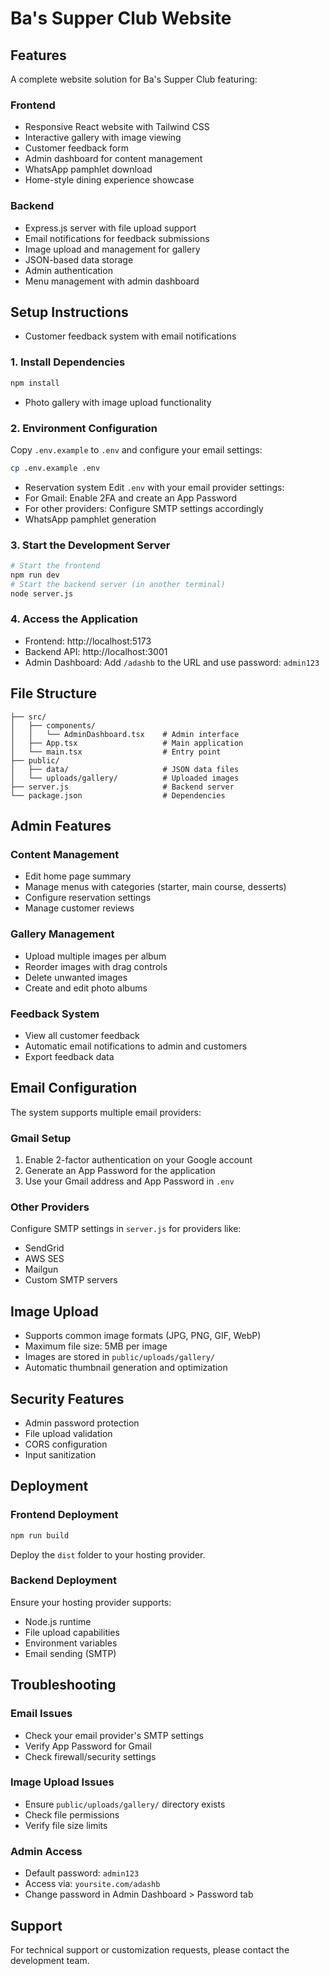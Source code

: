 # Ba's Supper Club Website

## Features
A complete website solution for Ba's Supper Club featuring:
### Frontend
- Responsive React website with Tailwind CSS
- Interactive gallery with image viewing
- Customer feedback form
- Admin dashboard for content management
- WhatsApp pamphlet download
- Home-style dining experience showcase
### Backend
- Express.js server with file upload support
- Email notifications for feedback submissions
- Image upload and management for gallery
- JSON-based data storage
- Admin authentication
- Menu management with admin dashboard
## Setup Instructions
- Customer feedback system with email notifications
### 1. Install Dependencies
```bash
npm install
```
- Photo gallery with image upload functionality
### 2. Environment Configuration
Copy `.env.example` to `.env` and configure your email settings:
```bash
cp .env.example .env
```
- Reservation system
Edit `.env` with your email provider settings:
- For Gmail: Enable 2FA and create an App Password
- For other providers: Configure SMTP settings accordingly
- WhatsApp pamphlet generation
### 3. Start the Development Server
```bash
# Start the frontend
npm run dev
# Start the backend server (in another terminal)
node server.js
```
### 4. Access the Application
- Frontend: http://localhost:5173
- Backend API: http://localhost:3001
- Admin Dashboard: Add `/adashb` to the URL and use password: `admin123`
## File Structure
```
├── src/
│   ├── components/
│   │   └── AdminDashboard.tsx    # Admin interface
│   ├── App.tsx                   # Main application
│   └── main.tsx                  # Entry point
├── public/
│   ├── data/                     # JSON data files
│   └── uploads/gallery/          # Uploaded images
├── server.js                     # Backend server
└── package.json                  # Dependencies
```
## Admin Features
### Content Management
- Edit home page summary
- Manage menus with categories (starter, main course, desserts)
- Configure reservation settings
- Manage customer reviews
### Gallery Management
- Upload multiple images per album
- Reorder images with drag controls
- Delete unwanted images
- Create and edit photo albums
### Feedback System
- View all customer feedback
- Automatic email notifications to admin and customers
- Export feedback data
## Email Configuration
The system supports multiple email providers:
### Gmail Setup
1. Enable 2-factor authentication on your Google account
2. Generate an App Password for the application
3. Use your Gmail address and App Password in `.env`
### Other Providers
Configure SMTP settings in `server.js` for providers like:
- SendGrid
- AWS SES
- Mailgun
- Custom SMTP servers
## Image Upload
- Supports common image formats (JPG, PNG, GIF, WebP)
- Maximum file size: 5MB per image
- Images are stored in `public/uploads/gallery/`
- Automatic thumbnail generation and optimization
## Security Features
- Admin password protection
- File upload validation
- CORS configuration
- Input sanitization
## Deployment
### Frontend Deployment
```bash
npm run build
```
Deploy the `dist` folder to your hosting provider.
### Backend Deployment
Ensure your hosting provider supports:
- Node.js runtime
- File upload capabilities
- Environment variables
- Email sending (SMTP)
## Troubleshooting
### Email Issues
- Check your email provider's SMTP settings
- Verify App Password for Gmail
- Check firewall/security settings
### Image Upload Issues
- Ensure `public/uploads/gallery/` directory exists
- Check file permissions
- Verify file size limits
### Admin Access
- Default password: `admin123`
- Access via: `yoursite.com/adashb`
- Change password in Admin Dashboard > Password tab
## Support
For technical support or customization requests, please contact the development team.